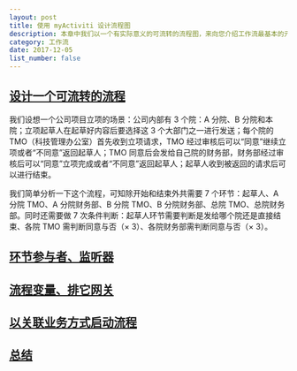 ```yaml
---
layout: post
title: 使用 myActiviti 设计流程图
description: 本章中我们以一个有实际意义的可流转的流程图，来向您介绍工作流最基本的元素。
category: 工作流
date: 2017-12-05
list_number: false
---
```


## [设计一个可流转的流程](#设计一个可流转的流程图)
我们设想一个公司项目立项的场景：公司内部有 3 个院：A 分院、B 分院和本院；立项起草人在起草好内容后要选择这 3 个大部门之一进行发送；每个院的 TMO（科技管理办公室）首先收到立项请求，TMO 经过审核后可以“同意”继续立项或者“不同意”返回起草人；TMO 同意后会发给自己院的财务部，财务部经过审核后可以“同意”立项完成或者“不同意”返回起草人；起草人收到被返回的请求后可以进行结束。

我们简单分析一下这个流程，可知除开始和结束外共需要 7 个环节：起草人、A 分院 TMO、A 分院财务部、B 分院 TMO、B 分院财务部、总院 TMO、总院财务部。同时还需要做 7 次条件判断：起草人环节需要判断是发给哪个院还是直接结束、各院 TMO 需判断同意与否（× 3）、各院财务部需判断同意与否（× 3）。


## [环节参与者、监听器](#环节参与者、监听器)

## [流程变量、排它网关](#流程变量、排它网关)

## [以关联业务方式启动流程](#以关联业务方式启动流程)

## [总结](#总结)